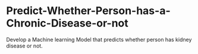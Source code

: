 # Predict-Whether-Person-has-a-Chronic-Disease-or-not
Develop a Machine learning Model that predicts whether person has kidney disease or not.
